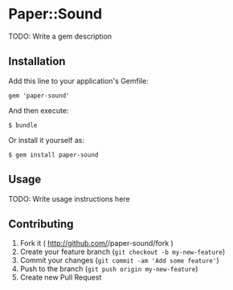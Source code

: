 # Paper::Sound

TODO: Write a gem description

## Installation

Add this line to your application's Gemfile:

    gem 'paper-sound'

And then execute:

    $ bundle

Or install it yourself as:

    $ gem install paper-sound

## Usage

TODO: Write usage instructions here

## Contributing

1. Fork it ( http://github.com/<my-github-username>/paper-sound/fork )
2. Create your feature branch (`git checkout -b my-new-feature`)
3. Commit your changes (`git commit -am 'Add some feature'`)
4. Push to the branch (`git push origin my-new-feature`)
5. Create new Pull Request
